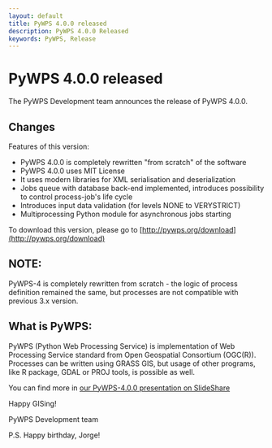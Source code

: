 ```yaml
---
layout: default
title: PyWPS 4.0.0 released
description: PyWPS 4.0.0 Released
keywords: PyWPS, Release
---
```


# PyWPS 4.0.0 released

The PyWPS Development team announces the release of PyWPS 4.0.0.

## Changes

Features of this version:
- PyWPS 4.0.0 is completely rewritten "from scratch" of the software
- PyWPS 4.0.0 uses MIT License
- It uses modern libraries for XML serialisation and deserialization
- Jobs queue with database back-end implemented, introduces possibility to
  control process-job's life cycle
- Introduces input data validation (for levels NONE to VERYSTRICT)
- Multiprocessing Python module for asynchronous jobs starting

To download this version, please go to [http://pywps.org/download](http://pywps.org/download)

## NOTE:

PyWPS-4 is completely rewritten from scratch - the logic of process definition
remained the same, but processes are not compatible with previous 3.x version.

What is PyWPS:
--------------

PyWPS (Python Web Processing Service) is implementation of Web
Processing Service standard from Open Geospatial Consortium (OGC(R)). 
Processes can be written using GRASS GIS, but usage of other programs, like
R package, GDAL or PROJ tools, is possible as well.

You can find more in [our PyWPS-4.0.0 presentation on SlideShare](http://www.slideshare.net/jachym/pywps400)

Happy GISing!

PyWPS Development team

P.S. Happy birthday, Jorge!
